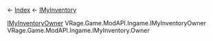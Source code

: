 ← [Index](Api-Index) ← [IMyInventory](VRage.Game.ModAPI.Ingame.IMyInventory)

[IMyInventoryOwner](VRage.Game.ModAPI.Ingame.IMyInventoryOwner) VRage.Game.ModAPI.Ingame.IMyInventoryOwner VRage.Game.ModAPI.Ingame.IMyInventory.Owner